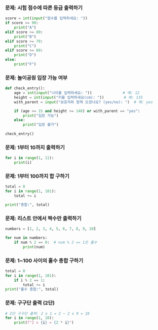 ### 문제: 시험 점수에 따른 등급 출력하기

```Python
score = int(input("점수를 입력하세요: "))
if score >= 90:
    print("A")
elif score >= 80:
    print("B")
elif score >= 70:
    print("C")
elif score >= 60:
    print("D")
else:
    print("F")
```

### 문제: 놀이공원 입장 가능 여부

```Python
def check_entry():
    age = int(input("나이를 입력하세요: "))              # 예: 12
    height = int(input("키를 입력하세요(cm): "))         # 예: 135
    with_parent = input("보호자와 함께 오셨나요? (yes/no): ")  # 예: yes

    if (age >= 15 and height >= 140) or with_parent == "yes":
        print("입장 가능")
    else:
        print("입장 불가")
    
check_entry()
```

### 문제: 1부터 10까지 출력하기

```Python
for i in range(1, 11):
    print(i)
```

### 문제: 1부터 100까지 합 구하기

```Python
total = 0
for i in range(1, 101):
    total += i

print("총합:", total)
```

### 문제: 리스트 안에서 짝수만 출력하기 

```Python
numbers = [1, 2, 3, 4, 5, 6, 7, 8, 9, 10]

for num in numbers:
    if num % 2 == 0:  # num % 2 == 1은 홀수
        print(num)
```

### 문제: 1~100 사이의 홀수 총합 구하기

```Python
total = 0
for i in range(1, 101):
    if i % 2 == 1:
        total += i
print("홀수 총합:", total)

```

### 문제: 구구단 출력 (2단)

```Python
# 2단 구구단 출력: 2 x 1 = 2 ~ 2 x 9 = 18
for i in range(1, 10):
    print(f"2 x {i} = {2 * i}")
```















